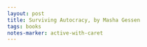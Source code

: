 ```yaml
---
layout: post
title: Surviving Autocracy, by Masha Gessen 
tags: books
notes-marker: active-with-caret
---
```

